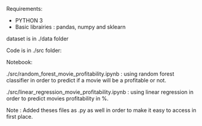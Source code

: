 Requirements:

- PYTHON 3
- Basic librairies : pandas, numpy and sklearn

dataset is in ./data folder

Code is in ./src folder:

Notebook: 

./src/random_forest_movie_profitability.ipynb : using random forest classifier in order to predict if a movie will be a profitable or not.

./src/linear_regression_movie_profitability.ipynb : using linear regression in order to predict movies profitability in %.


Note : Added theses files as .py as well in order to make it easy to access in first place.
